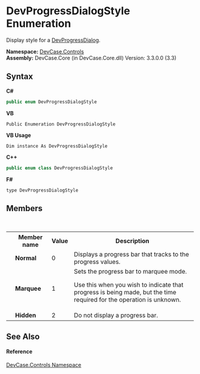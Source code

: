 # DevProgressDialogStyle Enumeration
 

Display style for a <a href="T_DevCase_Controls_DevProgressDialog">DevProgressDialog</a>.

**Namespace:**&nbsp;<a href="N_DevCase_Controls">DevCase.Controls</a><br />**Assembly:**&nbsp;DevCase.Core (in DevCase.Core.dll) Version: 3.3.0.0 (3.3)

## Syntax

**C#**<br />
``` C#
public enum DevProgressDialogStyle
```

**VB**<br />
``` VB
Public Enumeration DevProgressDialogStyle
```

**VB Usage**<br />
``` VB Usage
Dim instance As DevProgressDialogStyle
```

**C++**<br />
``` C++
public enum class DevProgressDialogStyle
```

**F#**<br />
``` F#
type DevProgressDialogStyle
```


## Members
&nbsp;<table><tr><th></th><th>Member name</th><th>Value</th><th>Description</th></tr><tr><td /><td target="F:DevCase.Controls.DevProgressDialogStyle.Normal">**Normal**</td><td>0</td><td>Displays a progress bar that tracks to the progress values.</td></tr><tr><td /><td target="F:DevCase.Controls.DevProgressDialogStyle.Marquee">**Marquee**</td><td>1</td><td>Sets the progress bar to marquee mode. 

 Use this when you wish to indicate that progress is being made, but the time required for the operation is unknown.</td></tr><tr><td /><td target="F:DevCase.Controls.DevProgressDialogStyle.Hidden">**Hidden**</td><td>2</td><td>Do not display a progress bar.</td></tr></table>

## See Also


#### Reference
<a href="N_DevCase_Controls">DevCase.Controls Namespace</a><br />
